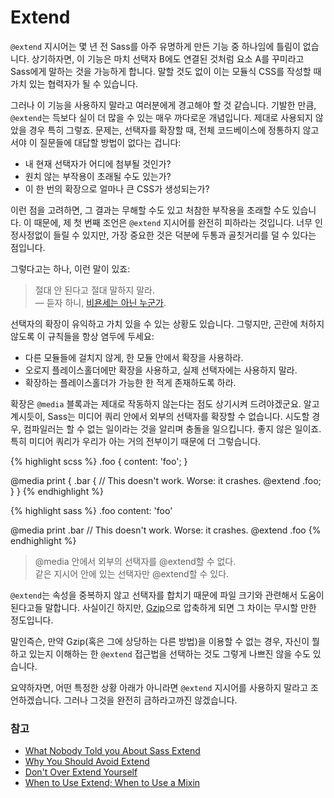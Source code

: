 
# Extend

`@extend` 지시어는 몇 년 전 Sass를 아주 유명하게 만든 기능 중 하나임에 틀림이 없습니다. 상기하자면, 이 기능은 마치 선택자 B에도 연결된 것처럼 요소 A를 꾸미라고 Sass에게 말하는 것을 가능하게 합니다. 말할 것도 없이 이는 모듈식 CSS를 작성할 때 가치 있는 협력자가 될 수 있습니다.

그러나 이 기능을 사용하지 말라고 여러분에게 경고해야 할 것 같습니다. 기발한 만큼, `@extend`는 득보다 실이 더 많을 수 있는 매우 까다로운 개념입니다. 제대로 사용되지 않았을 경우 특히 그렇죠. 문제는, 선택자를 확장할 때, 전체 코드베이스에 정통하지 않고서야 이 질문들에 대답할 방법이 없다는 겁니다:

* 내 현재 선택자가 어디에 첨부될 것인가?
* 원치 않는 부작용이 초래될 수도 있는가?
* 이 한 번의 확장으로 얼마나 큰 CSS가 생성되는가?

이런 점을 고려하면, 그 결과는 무해할 수도 있고 처참한 부작용을 초래할 수도 있습니다. 이 때문에, 제 첫 번째 조언은 `@extend` 지시어를 완전히 피하라는 것입니다. 너무 인정사정없이 들릴 수 있지만, 가장 중요한 것은 덕분에 두통과 골칫거리를 덜 수 있다는 점입니다.

그렇다고는 하나, 이런 말이 있죠:

> 절대 안 된다고 절대 말하지 말라.<br>
> &mdash; 듣자 하니, [비욘세는 아닌 누군가](https://github.com/HugoGiraudel/sass-guidelines/issues/31#issuecomment-69112419).

선택자의 확장이 유익하고 가치 있을 수 있는 상황도 있습니다. 그렇지만, 곤란에 처하지 않도록 이 규칙들을 항상 염두에 두세요:

* 다른 모듈들에 걸치지 않게, 한 모듈 안에서 확장을 사용하라.
* 오로지 플레이스홀더에만 확장을 사용하고, 실제 선택자에는 사용하지 말라.
* 확장하는 플레이스홀더가 가능한 한 적게 존재하도록 하라.

확장은 `@media` 블록과는 제대로 작동하지 않는다는 점도 상기시켜 드려야겠군요. 알고 계시듯이, Sass는 미디어 쿼리 안에서 외부의 선택자를 확장할 수 없습니다. 시도할 경우, 컴파일러는 할 수 없는 일이라는 것을 알리며 충돌을 일으킵니다. 좋지 않은 일이죠. 특히 미디어 쿼리가 우리가 아는 거의 전부이기 때문에 더 그렇습니다.

<div class="code-block">
  <div class="code-block__wrapper" data-syntax="scss">
{% highlight scss %}
.foo {
  content: 'foo';
}

@media print {
  .bar {
    // This doesn't work. Worse: it crashes.
    @extend .foo;
  }
}
{% endhighlight %}
  </div>
  <div class="code-block__wrapper" data-syntax="sass">
{% highlight sass %}
.foo
  content: 'foo'

@media print
  .bar
    // This doesn't work. Worse: it crashes.
    @extend .foo
{% endhighlight %}
  </div>
</div>

> @media 안에서 외부의 선택자를 @extend할 수 없다.<br>
> 같은 지시어 안에 있는 선택자만 @extend할 수 있다.

<div class="note">
  <p><code>@extend</code>는 속성을 중복하지 않고 선택자를 합치기 때문에 파일 크기와 관련해서 도움이 된다고들 말합니다. 사실이긴 하지만, <a href="http://en.wikipedia.org/wiki/Gzip">Gzip</a>으로 압축하게 되면 그 차이는 무시할 만한 정도입니다.</p>
  <p>말인즉슨, 만약 Gzip(혹은 그에 상당하는 다른 방법)을 이용할 수 없는 경우, 자신이 뭘 하고 있는지 이해하는 한 <code>@extend</code> 접근법을 선택하는 것도 그렇게 나쁘진 않을 수도 있습니다.</p>
</div>

요약하자면, 어떤 특정한 상황 아래가 아니라면 `@extend` 지시어를 사용하지 말라고 조언하겠습니다. 그러나 그것을 완전히 금하라고까진 않겠습니다.



### 참고

* [What Nobody Told you About Sass Extend](http://www.sitepoint.com/sass-extend-nobody-told-you/)
* [Why You Should Avoid Extend](http://www.sitepoint.com/avoid-sass-extend/)
* [Don't Over Extend Yourself](http://pressupinc.com/blog/2014/11/dont-overextend-yourself-in-sass/)
* [When to Use Extend; When to Use a Mixin](http://csswizardry.com/2014/11/when-to-use-extend-when-to-use-a-mixin/)
